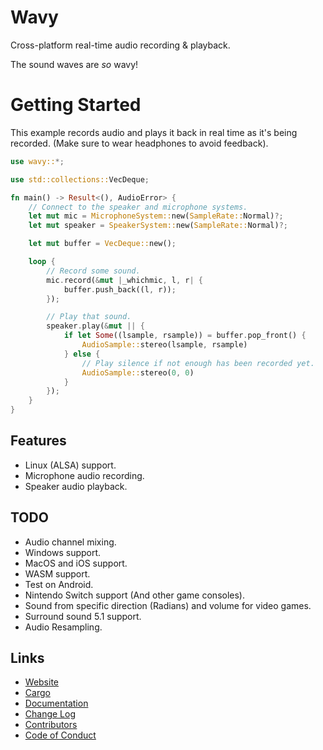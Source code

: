 # Wavy
Cross-platform real-time audio recording &amp; playback.

The sound waves are _so_ wavy!

# Getting Started
This example records audio and plays it back in real time as it's being recorded.  (Make sure to
wear headphones to avoid feedback).

```rust
use wavy::*;

use std::collections::VecDeque;

fn main() -> Result<(), AudioError> {
    // Connect to the speaker and microphone systems.
    let mut mic = MicrophoneSystem::new(SampleRate::Normal)?;
    let mut speaker = SpeakerSystem::new(SampleRate::Normal)?;

    let mut buffer = VecDeque::new();

    loop {
        // Record some sound.
        mic.record(&mut |_whichmic, l, r| {
            buffer.push_back((l, r));
        });

        // Play that sound.
        speaker.play(&mut || {
            if let Some((lsample, rsample)) = buffer.pop_front() {
                AudioSample::stereo(lsample, rsample)
            } else {
                // Play silence if not enough has been recorded yet.
                AudioSample::stereo(0, 0)
            }
        });
    }
}
```

## Features
* Linux (ALSA) support.
* Microphone audio recording.
* Speaker audio playback.

## TODO
* Audio channel mixing.
* Windows support.
* MacOS and iOS support.
* WASM support.
* Test on Android.
* Nintendo Switch support (And other game consoles).
* Sound from specific direction (Radians) and volume for video games.
* Surround sound 5.1 support.
* Audio Resampling.

## Links
* [Website](https://jeronaldaron.plopgrizzly.com/wavy)
* [Cargo](https://crates.io/crates/wavy)
* [Documentation](https://docs.rs/wavy)
* [Change Log](https://jeronaldaron.plopgrizzly.com/wavy/CHANGELOG)
* [Contributors](https://jeronaldaron.plopgrizzly.com/wavy/CONTRIBUTORS)
* [Code of Conduct](https://jeronaldaron.plopgrizzly.com/wavy/CODEOFCONDUCT)
